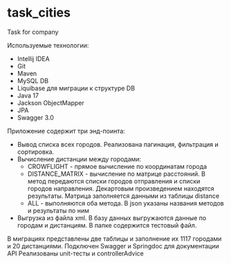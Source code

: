 # task_cities
Task for company

Используемые технологии:
-	Intellij IDEA 
-	Git
-	Maven
-	MySQL DB
-	Liquibase для миграции к структуре DB
-	Java 17
-	Jackson ObjectMapper
-	JPA
-	Swagger 3.0

  Приложение содержит три энд-поинта:
- Вывод списка всех городов. Реализована пагинация, фильтрация и сортировка.
- Вычисление дистанции между городами:
  - CROWFLIGHT - прямое вычисление по координатам города
  - DISTANCE_MATRIX - вычисление по матрице расстояний. В метод передаются списки городов отправления и списки городов направления. Декартовым произведением находятся результаты. Матрица заполняется данными из таблицы distance
  - ALL - выполняются оба метода. В json указаны названия методов и результаты по ним
- Выгрузка из файла xml. В базу данных выгружаются данные по городам и дистанциям. В папке содержится тестовый файл.

В миграциях представлены две таблицы и заполнение их 1117 городами и 20 дистанциями.
Подключен Swagger и Springdoc для документации API
Реализованы unit-тесты и controllerAdvice
